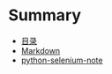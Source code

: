# Summary

- [目录](README.md)
- [Markdown](markdown/markdown_manual.md)
- [python-selenium-note](python-selenium-note/python-selenium-note.md)

